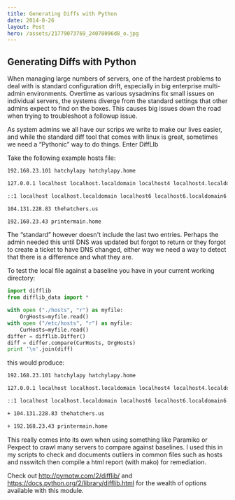 ```yaml
---
title: Generating Diffs with Python
date: 2014-8-26
layout: Post
hero: /assets/21779073769_24078096d8_o.jpg
---
```


## Generating Diffs with Python

When managing large numbers of servers, one of the hardest problems to deal with is standard configuration drift, especially in big enterprise multi-admin environments. Overtime as various sysadmins fix small issues on individual servers, the systems diverge from the standard settings that other admins expect to find on the boxes. This causes big issues down the road when trying to troubleshoot a followup issue.

As system admins we all have our scrips we write to make our lives easier, and while the standard diff tool that comes with linux is great, sometimes we need a “Pythonic” way to do things. Enter DiffLIb


Take the following example hosts file:
```sh
192.168.23.101 hatchylapy hatchylapy.home

127.0.0.1 localhost localhost.localdomain localhost4 localhost4.localdomain4

::1 localhost localhost.localdomain localhost6 localhost6.localdomain6

104.131.228.83 thehatchers.us

192.168.23.43 printermain.home
```

The “standard” however doesn't include the last two entries. Perhaps the admin needed this until DNS was updated but forgot to return or they forgot to create a ticket to have DNS changed, either way we need a way to detect that there is a difference and what they are.


To test the local file against a baseline you have in your current working directory:

```py
import difflib
from difflib_data import *

with open ("./hosts", "r") as myfile:
    OrgHosts=myfile.read()
with open ("/etc/hosts", "r") as myfile:
    CurHosts=myfile.read()
differ = difflib.Differ()
diff = differ.compare(CurHosts, OrgHosts)
print '\n'.join(diff)
```

this would produce:

```sh
192.168.23.101 hatchylapy hatchylapy.home

127.0.0.1 localhost localhost.localdomain localhost4 localhost4.localdomain4

::1 localhost localhost.localdomain localhost6 localhost6.localdomain6

+ 104.131.228.83 thehatchers.us

+ 192.168.23.43 printermain.home
```

This really comes into its own when using something like Paramiko or Pexpect to crawl many servers to compare against baselines. I used this in my scripts to check and documents outliers in common files such as hosts and nsswitch then compile a html report (with mako) for remediation.


Check out http://pymotw.com/2/difflib/ and https://docs.python.org/2/library/difflib.html for the wealth of options available with this module. 